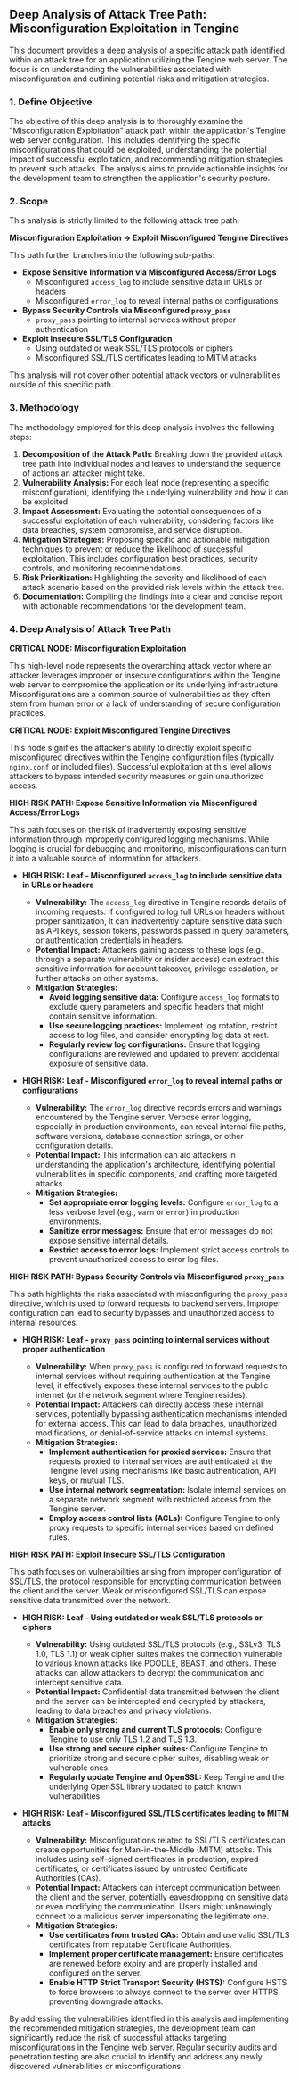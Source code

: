 ## Deep Analysis of Attack Tree Path: Misconfiguration Exploitation in Tengine

This document provides a deep analysis of a specific attack path identified within an attack tree for an application utilizing the Tengine web server. The focus is on understanding the vulnerabilities associated with misconfiguration and outlining potential risks and mitigation strategies.

### 1. Define Objective

The objective of this deep analysis is to thoroughly examine the "Misconfiguration Exploitation" attack path within the application's Tengine web server configuration. This includes identifying the specific misconfigurations that could be exploited, understanding the potential impact of successful exploitation, and recommending mitigation strategies to prevent such attacks. The analysis aims to provide actionable insights for the development team to strengthen the application's security posture.

### 2. Scope

This analysis is strictly limited to the following attack tree path:

**Misconfiguration Exploitation  -> Exploit Misconfigured Tengine Directives**

This path further branches into the following sub-paths:

*   **Expose Sensitive Information via Misconfigured Access/Error Logs**
    *   Misconfigured `access_log` to include sensitive data in URLs or headers
    *   Misconfigured `error_log` to reveal internal paths or configurations
*   **Bypass Security Controls via Misconfigured `proxy_pass`**
    *   `proxy_pass` pointing to internal services without proper authentication
*   **Exploit Insecure SSL/TLS Configuration**
    *   Using outdated or weak SSL/TLS protocols or ciphers
    *   Misconfigured SSL/TLS certificates leading to MITM attacks

This analysis will not cover other potential attack vectors or vulnerabilities outside of this specific path.

### 3. Methodology

The methodology employed for this deep analysis involves the following steps:

1. **Decomposition of the Attack Path:** Breaking down the provided attack tree path into individual nodes and leaves to understand the sequence of actions an attacker might take.
2. **Vulnerability Analysis:** For each leaf node (representing a specific misconfiguration), identifying the underlying vulnerability and how it can be exploited.
3. **Impact Assessment:** Evaluating the potential consequences of a successful exploitation of each vulnerability, considering factors like data breaches, system compromise, and service disruption.
4. **Mitigation Strategies:**  Proposing specific and actionable mitigation techniques to prevent or reduce the likelihood of successful exploitation. This includes configuration best practices, security controls, and monitoring recommendations.
5. **Risk Prioritization:**  Highlighting the severity and likelihood of each attack scenario based on the provided risk levels within the attack tree.
6. **Documentation:**  Compiling the findings into a clear and concise report with actionable recommendations for the development team.

### 4. Deep Analysis of Attack Tree Path

**CRITICAL NODE: Misconfiguration Exploitation**

This high-level node represents the overarching attack vector where an attacker leverages improper or insecure configurations within the Tengine web server to compromise the application or its underlying infrastructure. Misconfigurations are a common source of vulnerabilities as they often stem from human error or a lack of understanding of secure configuration practices.

**CRITICAL NODE: Exploit Misconfigured Tengine Directives**

This node signifies the attacker's ability to directly exploit specific misconfigured directives within the Tengine configuration files (typically `nginx.conf` or included files). Successful exploitation at this level allows attackers to bypass intended security measures or gain unauthorized access.

**HIGH RISK PATH: Expose Sensitive Information via Misconfigured Access/Error Logs**

This path focuses on the risk of inadvertently exposing sensitive information through improperly configured logging mechanisms. While logging is crucial for debugging and monitoring, misconfigurations can turn it into a valuable source of information for attackers.

*   **HIGH RISK: Leaf - Misconfigured `access_log` to include sensitive data in URLs or headers**

    *   **Vulnerability:** The `access_log` directive in Tengine records details of incoming requests. If configured to log full URLs or headers without proper sanitization, it can inadvertently capture sensitive data such as API keys, session tokens, passwords passed in query parameters, or authentication credentials in headers.
    *   **Potential Impact:** Attackers gaining access to these logs (e.g., through a separate vulnerability or insider access) can extract this sensitive information for account takeover, privilege escalation, or further attacks on other systems.
    *   **Mitigation Strategies:**
        *   **Avoid logging sensitive data:**  Configure `access_log` formats to exclude query parameters and specific headers that might contain sensitive information.
        *   **Use secure logging practices:** Implement log rotation, restrict access to log files, and consider encrypting log data at rest.
        *   **Regularly review log configurations:** Ensure that logging configurations are reviewed and updated to prevent accidental exposure of sensitive data.

*   **HIGH RISK: Leaf - Misconfigured `error_log` to reveal internal paths or configurations**

    *   **Vulnerability:** The `error_log` directive records errors and warnings encountered by the Tengine server. Verbose error logging, especially in production environments, can reveal internal file paths, software versions, database connection strings, or other configuration details.
    *   **Potential Impact:** This information can aid attackers in understanding the application's architecture, identifying potential vulnerabilities in specific components, and crafting more targeted attacks.
    *   **Mitigation Strategies:**
        *   **Set appropriate error logging levels:** Configure `error_log` to a less verbose level (e.g., `warn` or `error`) in production environments.
        *   **Sanitize error messages:** Ensure that error messages do not expose sensitive internal details.
        *   **Restrict access to error logs:** Implement strict access controls to prevent unauthorized access to error log files.

**HIGH RISK PATH: Bypass Security Controls via Misconfigured `proxy_pass`**

This path highlights the risks associated with misconfiguring the `proxy_pass` directive, which is used to forward requests to backend servers. Improper configuration can lead to security bypasses and unauthorized access to internal resources.

*   **HIGH RISK: Leaf - `proxy_pass` pointing to internal services without proper authentication**

    *   **Vulnerability:** When `proxy_pass` is configured to forward requests to internal services without requiring authentication at the Tengine level, it effectively exposes these internal services to the public internet (or the network segment where Tengine resides).
    *   **Potential Impact:** Attackers can directly access these internal services, potentially bypassing authentication mechanisms intended for external access. This can lead to data breaches, unauthorized modifications, or denial-of-service attacks on internal systems.
    *   **Mitigation Strategies:**
        *   **Implement authentication for proxied services:** Ensure that requests proxied to internal services are authenticated at the Tengine level using mechanisms like basic authentication, API keys, or mutual TLS.
        *   **Use internal network segmentation:** Isolate internal services on a separate network segment with restricted access from the Tengine server.
        *   **Employ access control lists (ACLs):** Configure Tengine to only proxy requests to specific internal services based on defined rules.

**HIGH RISK PATH: Exploit Insecure SSL/TLS Configuration**

This path focuses on vulnerabilities arising from improper configuration of SSL/TLS, the protocol responsible for encrypting communication between the client and the server. Weak or misconfigured SSL/TLS can expose sensitive data transmitted over the network.

*   **HIGH RISK: Leaf - Using outdated or weak SSL/TLS protocols or ciphers**

    *   **Vulnerability:**  Using outdated SSL/TLS protocols (e.g., SSLv3, TLS 1.0, TLS 1.1) or weak cipher suites makes the connection vulnerable to various known attacks like POODLE, BEAST, and others. These attacks can allow attackers to decrypt the communication and intercept sensitive data.
    *   **Potential Impact:** Confidential data transmitted between the client and the server can be intercepted and decrypted by attackers, leading to data breaches and privacy violations.
    *   **Mitigation Strategies:**
        *   **Enable only strong and current TLS protocols:** Configure Tengine to use only TLS 1.2 and TLS 1.3.
        *   **Use strong and secure cipher suites:**  Configure Tengine to prioritize strong and secure cipher suites, disabling weak or vulnerable ones.
        *   **Regularly update Tengine and OpenSSL:** Keep Tengine and the underlying OpenSSL library updated to patch known vulnerabilities.

*   **HIGH RISK: Leaf - Misconfigured SSL/TLS certificates leading to MITM attacks**

    *   **Vulnerability:**  Misconfigurations related to SSL/TLS certificates can create opportunities for Man-in-the-Middle (MITM) attacks. This includes using self-signed certificates in production, expired certificates, or certificates issued by untrusted Certificate Authorities (CAs).
    *   **Potential Impact:** Attackers can intercept communication between the client and the server, potentially eavesdropping on sensitive data or even modifying the communication. Users might unknowingly connect to a malicious server impersonating the legitimate one.
    *   **Mitigation Strategies:**
        *   **Use certificates from trusted CAs:** Obtain and use valid SSL/TLS certificates from reputable Certificate Authorities.
        *   **Implement proper certificate management:** Ensure certificates are renewed before expiry and are properly installed and configured on the server.
        *   **Enable HTTP Strict Transport Security (HSTS):** Configure HSTS to force browsers to always connect to the server over HTTPS, preventing downgrade attacks.

By addressing the vulnerabilities identified in this analysis and implementing the recommended mitigation strategies, the development team can significantly reduce the risk of successful attacks targeting misconfigurations in the Tengine web server. Regular security audits and penetration testing are also crucial to identify and address any newly discovered vulnerabilities or misconfigurations.